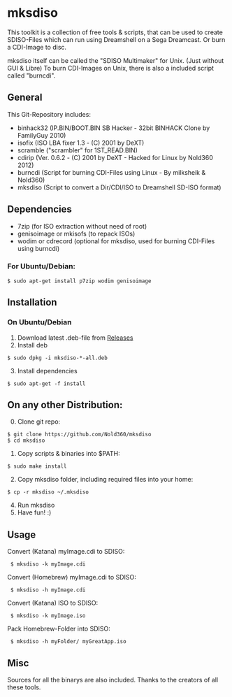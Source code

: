 # mksdiso
This toolkit is a collection of free tools & scripts, that can be used to create SDISO-Files which can run using Dreamshell on a Sega Dreamcast. Or burn a CDI-Image to disc.

mksdiso itself can be called the "SDISO Multimaker" for Unix. (Just without GUI & Libre)
To burn CDI-Images on Unix, there is also a included script called "burncdi".

## General
This Git-Repository includes:
 - binhack32 (IP.BIN/BOOT.BIN SB Hacker - 32bit BINHACK Clone by FamilyGuy 2010)
 - isofix (ISO LBA fixer 1.3 - (C) 2001 by DeXT)
 - scramble ("scrambler" for 1ST_READ.BIN)
 - cdirip (Ver. 0.6.2 - (C) 2001 by DeXT - Hacked for Linux by Nold360 2012)
 - burncdi (Script for burning CDI-Files using Linux - By milksheik & Nold360)
 - mksdiso (Script to convert a Dir/CDI/ISO to Dreamshell SD-ISO format)


## Dependencies
 - 7zip (for ISO extraction without need of root)
 - genisoimage or mkisofs (to repack ISOs)
 - wodim or cdrecord (optional for mksdiso, used for burning CDI-Files using burncdi)

### For Ubuntu/Debian:
```
$ sudo apt-get install p7zip wodim genisoimage
```

## Installation
### On Ubuntu/Debian
1. Download latest .deb-file from [Releases](https://github.com/Nold360/mksdiso/releases)
2. Install deb
```
$ sudo dpkg -i mksdiso-*-all.deb
```
3. Install dependencies
```
$ sudo apt-get -f install
```

On any other Distribution:
---------------------------------
0. Clone git repo:
```
$ git clone https://github.com/Nold360/mksdiso
$ cd mksdiso
```

1. Copy scripts & binaries into $PATH:
```
$ sudo make install
```

2. Copy mksdiso folder, including required files into your home: 
```
$ cp -r mksdiso ~/.mksdiso
```

4. Run mksdiso
5. Have fun! :)


## Usage
Convert (Katana) myImage.cdi to SDISO:
```
 $ mksdiso -k myImage.cdi
```
Convert (Homebrew) myImage.cdi to SDISO:
```
 $ mksdiso -h myImage.cdi
```
Convert (Katana) ISO to SDISO:
```
 $ mksdiso -k myImage.iso
```
Pack Homebrew-Folder into SDISO:
```
 $ mksdiso -h myFolder/ myGreatApp.iso
```

## Misc
Sources for all the binarys are also included.
Thanks to the creators of all these tools.

